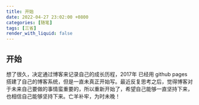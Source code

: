 ```yaml
---
title: 开始
date: 2022-04-27 23:02:00 +0800
categories: [随笔]
tags: [三省]
render_with_liquid: false
---
```


## 开始

想了很久，决定通过博客来记录自己的成长历程，2017年 已经用 github pages 搭建了自己的博客系统，但是一直未真正开始写。最近反复思考之后，觉得博客对于未来自己要做的事情蛮重要的，所以重新开始了，希望自己能够一直坚持下来，也相信自己能够坚持下来。亡羊补牢，为时未晚！
 
